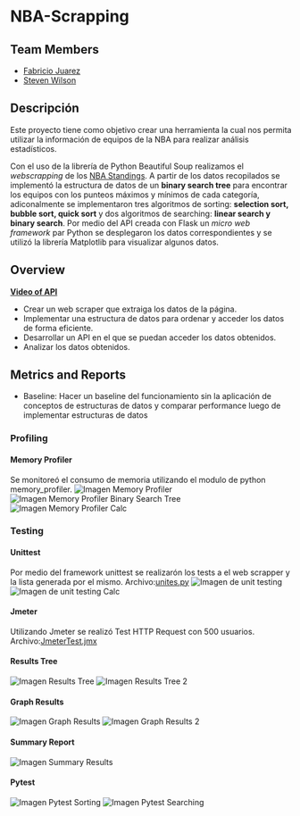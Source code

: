 # NBA-Scrapping

## Team Members
- [Fabricio Juarez](https://github.com/fabricio63)
- [Steven Wilson](https://github.com/StevenWilson121)

## Descripción
Este proyecto tiene como objetivo crear una herramienta la cual nos permita utilizar la información de equipos de la NBA para realizar análisis estadísticos. 

Con el uso de la librería de Python Beautiful Soup realizamos el *webscrapping* de los [NBA Standings](https://www.basketball-reference.com/leagues/NBA_2020_standings.html). A partir de los datos recopilados se implementó la estructura de datos de un **binary search tree** para encontrar los equipos con los punteos máximos y mínimos de cada categoría, adiconalmente se implementaron tres algoritmos de sorting: **selection sort, bubble sort, quick sort** y dos algoritmos de searching: **linear search y binary search**. Por medio del API creada con Flask un *micro web framework* par Python se desplegaron los datos correspondientes y se utilizó la librería Matplotlib para visualizar algunos datos. 

## Overview
[**Video of API**](images\2020-04-15-05-42-14.mp4)
- Crear un web scraper que extraiga los datos de la página.
- Implementar una estructura de datos para ordenar y acceder los datos de forma eficiente.
- Desarrollar un API en el que se puedan acceder los datos obtenidos.
- Analizar los datos obtenidos.

## Metrics and Reports 
- Baseline: Hacer un baseline del funcionamiento sin la aplicación de conceptos de estructuras de datos y comparar performance luego de implementar estructuras de datos

### Profiling
#### Memory Profiler
Se monitoreó el consumo de memoria utilizando el modulo de python memory_profiler. 
![Imagen Memory Profiler](https://github.com/fabricio63/NBA-scrapping/blob/API/images/memoryProfiling.PNG)
![Imagen Memory Profiler Binary Search Tree](https://github.com/fabricio63/NBA-scrapping/blob/API/images/memoryProfiling2BstScrapper.jpeg)
![Imagen Memory Profiler Calc](https://github.com/fabricio63/NBA-scrapping/blob/API/images/memoryProfilingCalc.jpeg)

### Testing
#### Unittest
Por medio del framework unittest se realizarón los tests a el web scrapper y la lista generada por el mismo. Archivo:[unites.py](https://github.com/fabricio63/NBA-scrapping/blob/API/unites.py)
![Imagen de unit testing](https://github.com/fabricio63/NBA-scrapping/blob/master/images/unit.png)
![Imagen de unit testing Calc](https://github.com/fabricio63/NBA-scrapping/blob/API/images/unitTesting2.jpeg)


#### Jmeter
Utilizando Jmeter se realizó Test HTTP Request con 500 usuarios. Archivo:[JmeterTest.jmx](https://github.com/fabricio63/NBA-scrapping/blob/API/JmeterTest.jmx)


#### **Results Tree**

![Imagen Results Tree](https://github.com/fabricio63/NBA-scrapping/blob/API/images/jmeterResultsTree.PNG)
![Imagen Results Tree 2](https://github.com/fabricio63/NBA-scrapping/blob/API/images/jmeterResultsTree2.jpeg)

#### **Graph Results**

![Imagen Graph Results](https://github.com/fabricio63/NBA-scrapping/blob/API/images/jmeterGraphResults.PNG)
![Imagen Graph Results 2](https://github.com/fabricio63/NBA-scrapping/blob/API/images/JmeterGraphResult2.jpeg)

#### **Summary Report**

![Imagen Summary Results](https://github.com/fabricio63/NBA-scrapping/blob/API/images/jmeterSummaryReport.PNG)

#### Pytest
![Imagen Pytest Sorting](https://github.com/fabricio63/NBA-scrapping/blob/API/images/searchingtest.PNG)
![Imagen Pytest Searching](https://github.com/fabricio63/NBA-scrapping/blob/API/images/sortingTest.PNG)


